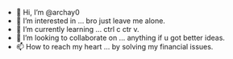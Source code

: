 - 👋 Hi, I’m @archay0
- 👀 I’m interested in ... bro just leave me alone. 
- 🌱 I’m currently learning ... ctrl c ctr v.
- 💞️ I’m looking to collaborate on ... anything if u got better ideas.
- 📫 How to reach my heart ... by solving my financial issues.

<!---
archay0/archay0 is a ✨ special ✨ repository because its `README.md` (this file) appears on your GitHub profile.
You can click the Preview link to take a look at your changes.
--->
